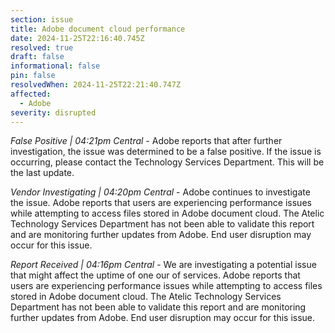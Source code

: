 ```yaml
---
section: issue
title: Adobe document cloud performance
date: 2024-11-25T22:16:40.745Z
resolved: true
draft: false
informational: false
pin: false
resolvedWhen: 2024-11-25T22:21:40.747Z
affected:
  - Adobe
severity: disrupted
---
```

*False Positive | 04:21pm Central* - Adobe reports that after further investigation, the issue was determined to be a false positive. If the issue is occurring, please contact the Technology Services Department. This will be the last update.

*Vendor Investigating | 04:20pm Central* - Adobe continues to investigate the issue. Adobe reports that users are experiencing performance issues while attempting to access files stored in Adobe document cloud. The Atelic Technology Services Department has not been able to validate this report and are monitoring further updates from Adobe. End user disruption may occur for this issue.

*Report Received | 04:16pm Central* - We are investigating a potential issue that might affect the uptime of one our of services. Adobe reports that users are experiencing performance issues while attempting to access files stored in Adobe document cloud. The Atelic Technology Services Department has not been able to validate this report and are monitoring further updates from Adobe. End user disruption may occur for this issue.